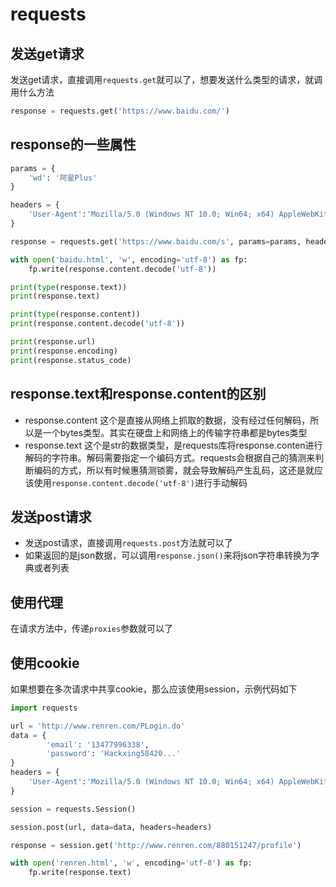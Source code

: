# requests

## 发送get请求
发送get请求，直接调用`requests.get`就可以了，想要发送什么类型的请求，就调用什么方法
```python
response = requests.get('https://www.baidu.com/')
```

## response的一些属性
```python
params = {
    'wd': '阿星Plus'
}

headers = {
    'User-Agent':'Mozilla/5.0 (Windows NT 10.0; Win64; x64) AppleWebKit/537.36 (KHTML, like Gecko) Chrome/75.0.3770.100 Safari/537.36'
}

response = requests.get('https://www.baidu.com/s', params=params, headers=headers)

with open('baidu.html', 'w', encoding='utf-8') as fp:
    fp.write(response.content.decode('utf-8'))

print(type(response.text))
print(response.text)

print(type(response.content))
print(response.content.decode('utf-8'))

print(response.url)
print(response.encoding)
print(response.status_code)
```

## response.text和response.content的区别
- response.content 这个是直接从网络上抓取的数据，没有经过任何解码，所以是一个bytes类型。其实在硬盘上和网络上的传输字符串都是bytes类型
- response.text 这个是str的数据类型，是requests库将response.conten进行解码的字符串。解码需要指定一个编码方式。requests会根据自己的猜测来判断编码的方式，所以有时候惠猜测锁雾，就会导致解码产生乱码，这还是就应该使用`response.content.decode('utf-8')`进行手动解码

## 发送post请求
- 发送post请求，直接调用`requests.post`方法就可以了
- 如果返回的是json数据，可以调用`response.json()`来将json字符串转换为字典或者列表

## 使用代理
在请求方法中，传递`proxies`参数就可以了

## 使用cookie
如果想要在多次请求中共享cookie，那么应该使用session，示例代码如下
```python
import requests

url = 'http://www.renren.com/PLogin.do'
data = {
        'email': '13477996338',
        'password': 'Hackxing58420...'
}
headers = {
    'User-Agent':'Mozilla/5.0 (Windows NT 10.0; Win64; x64) AppleWebKit/537.36 (KHTML, like Gecko) Chrome/75.0.3770.100 Safari/537.36'
}

session = requests.Session()

session.post(url, data=data, headers=headers)

response = session.get('http://www.renren.com/880151247/profile')

with open('renren.html', 'w', encoding='utf-8') as fp:
    fp.write(response.text)
```